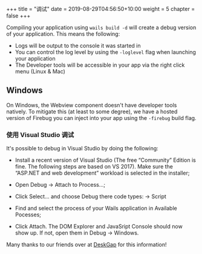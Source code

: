 +++
title = "调试"
date = 2019-08-29T04:56:50+10:00
weight = 5
chapter = false
+++

Compiling your application using `wails build -d` will create a debug version of your application. This means the following:

- Logs will be output to the console it was started in
- You can control the log level by using the `-loglevel` flag when launching your application
- The Developer tools will be accessible in your app via the right click menu (Linux & Mac)

## Windows

On Windows, the Webview component doesn't have developer tools natively. To mitigate this (at least to some degree), we have a hosted version of Firebug you can inject into your app using the `-firebug` build flag.

### 使用 Visual Studio 调试

It's possible to debug in Visual Studio by doing the following:

- Install a recent version of Visual Studio (The free “Community” Edition is fine. The following steps are based on VS 2017). Make sure the “ASP.NET and web development” workload is selected in the installer;

- Open Debug -> Attach to Process...;

- Click Select... and choose Debug there code types: -> Script

- Find and select the process of your Wails application in Available Pocesses;

- Click Attach. The DOM Explorer and JavaSript Console should now show up. If not, open them in Debug -> Windows.

Many thanks to our friends over at [DeskGap](https://deskgap.com/devtools/) for this information!
